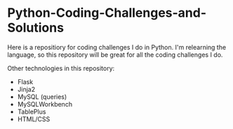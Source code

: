 # Python-Coding-Challenges-and-Solutions

Here is a repositiory for coding challenges I do in Python. I'm relearning the language, so this repository will be great for all the coding challenges I do.

Other technologies in this repository:
- Flask
- Jinja2
- MySQL (queries)
- MySQLWorkbench
- TablePlus
- HTML/CSS
